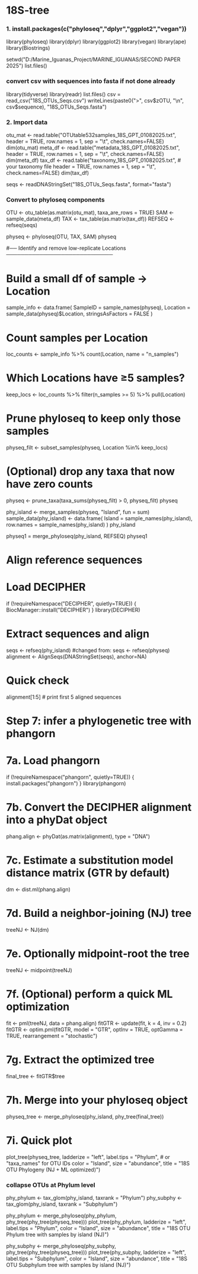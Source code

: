 # 18S-tree

### 1.  install.packages(c("phyloseq","dplyr","ggplot2","vegan"))
library(phyloseq)
library(dplyr)
library(ggplot2)
library(vegan)
library(ape)
library(Biostrings)

setwd("D:/Marine_Iguanas_Project/MARINE_IGUANAS/SECOND PAPER 2025")
list.files()

### convert csv with sequences into fasta if not done already
library(tidyverse)
library(readr)
list.files()
csv = read_csv("18S_OTUs_Seqs.csv")
writeLines(paste0(">", csv$zOTU, "\n", csv$sequence), "18S_OTUs_Seqs.fasta")

### 2. Import data ####
otu_mat    <- read.table("OTUtable532samples_18S_GPT_01082025.txt", 
                        header = TRUE, row.names = 1, sep = "\t", check.names=FALSE)
dim(otu_mat)
meta_df   <- read.table("metadata_18S_GPT_01082025.txt", 
                        header = TRUE, row.names = 1, sep = "\t", check.names=FALSE)
dim(meta_df)
tax_df      <- read.table("taxonomy_18S_GPT_01082025.txt",   # your taxonomy file
                          header = TRUE, row.names = 1, sep = "\t", check.names=FALSE)
dim(tax_df)

seqs <- readDNAStringSet("18S_OTUs_Seqs.fasta", format="fasta")

### Convert to phyloseq components ####
OTU <- otu_table(as.matrix(otu_mat), taxa_are_rows = TRUE)
SAM <- sample_data(meta_df)
TAX <- tax_table(as.matrix(tax_df))
REFSEQ <- refseq(seqs)

physeq <- phyloseq(OTU, TAX, SAM)
physeq

#── Identify and remove low-replicate Locations ─────────────────────────────
# Build a small df of sample → Location
sample_info <- data.frame(
  SampleID = sample_names(physeq),
  Location = sample_data(physeq)$Location,
  stringsAsFactors = FALSE
)
# Count samples per Location
loc_counts <- sample_info %>%
  count(Location, name = "n_samples")

# Which Locations have ≥5 samples?
keep_locs <- loc_counts %>%
  filter(n_samples >= 5) %>%
  pull(Location)

# Prune phyloseq to keep only those samples
physeq_filt <- subset_samples(physeq, Location %in% keep_locs)

# (Optional) drop any taxa that now have zero counts
physeq <- prune_taxa(taxa_sums(physeq_filt) > 0, physeq_filt)
physeq
 
phy_island <- merge_samples(physeq, "Island", fun = sum)
sample_data(phy_island) <- data.frame(
  Island = sample_names(phy_island),
  row.names = sample_names(phy_island)
)
phy_island

physeq1 = merge_phyloseq(phy_island, REFSEQ)
physeq1

# Align reference sequences
# Load DECIPHER
if (!requireNamespace("DECIPHER", quietly=TRUE)) {
  BiocManager::install("DECIPHER")
}
library(DECIPHER)

# Extract sequences and align
seqs <- refseq(phy_island) #changed from: seqs <- refseq(physeq)
alignment <- AlignSeqs(DNAStringSet(seqs), anchor=NA)

# Quick check
alignment[1:5]  # print first 5 aligned sequences

# Step 7: infer a phylogenetic tree with phangorn
# 7a. Load phangorn
if (!requireNamespace("phangorn", quietly=TRUE)) {
  install.packages("phangorn")
}
library(phangorn)

# 7b. Convert the DECIPHER alignment into a phyDat object
phang.align <- phyDat(as.matrix(alignment), type = "DNA")

# 7c. Estimate a substitution model distance matrix (GTR by default)
dm <- dist.ml(phang.align)

# 7d. Build a neighbor-joining (NJ) tree
treeNJ <- NJ(dm)

# 7e. Optionally midpoint‐root the tree
treeNJ <- midpoint(treeNJ)

# 7f. (Optional) perform a quick ML optimization
fit  <- pml(treeNJ, data = phang.align)
fitGTR <- update(fit, k = 4, inv = 0.2)
fitGTR <- optim.pml(fitGTR,
                    model = "GTR",
                    optInv = TRUE,
                    optGamma = TRUE,
                    rearrangement = "stochastic")

# 7g. Extract the optimized tree
final_tree <- fitGTR$tree

# 7h. Merge into your phyloseq object
physeq_tree <- merge_phyloseq(phy_island, phy_tree(final_tree))

# 7i. Quick plot
plot_tree(physeq_tree,
          ladderize  = "left",
          label.tips = "Phylum",    # or "taxa_names" for OTU IDs
          color = "Island",
          size = "abundance",
          title = "18S OTU Phylogeny (NJ + ML optimized)")

### collapse OTUs at Phylum level ####
phy_phylum <- tax_glom(phy_island, taxrank = "Phylum")
phy_subphy <- tax_glom(phy_island, taxrank = "Subphylum")

phy_phylum <- merge_phyloseq(phy_phylum, phy_tree(phy_tree(physeq_tree)))
plot_tree(phy_phylum,
          ladderize   = "left",
          label.tips  = "Phylum",
          color       = "Island",
          size = "abundance",
          title = "18S OTU Phylum tree with samples by island (NJ)")

phy_subphy <- merge_phyloseq(phy_subphy, phy_tree(phy_tree(physeq_tree)))
plot_tree(phy_subphy,
          ladderize   = "left",
          label.tips  = "Subphylum",
          color       = "Island",
          size = "abundance",
          title = "18S OTU Subphylum tree with samples by island (NJ)")
